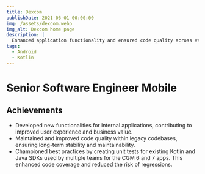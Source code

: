 ```yaml
---
title: Dexcom
publishDate: 2021-06-01 00:00:00
img: /assets/dexcom.webp
img_alt: Dexcom home page
description: |
  Enhanced application functionality and ensured code quality across various company applications.
tags:
  - Android
  - Kotlin
---
```


# Senior Software Engineer Mobile

## Achievements
- Developed new functionalities for internal applications, contributing to improved user experience and business value.
- Maintained and improved code quality within legacy codebases, ensuring long-term stability and maintainability.
- Championed best practices by creating unit tests for existing Kotlin and Java SDKs used by multiple teams for the CGM 6 and 7 apps. This enhanced code coverage and reduced the risk of regressions.